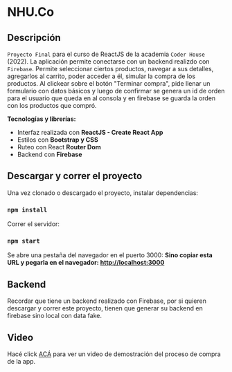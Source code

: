# NHU.Co

## Descripción
`Proyecto Final` para el curso de ReactJS de la academia `Coder House` (2022). La aplicación permite conectarse con un backend realizdo con `Firebase`. Permite seleccionar ciertos productos, navegar a sus detalles, agregarlos al carrito, poder acceder a él, simular la compra de los productos. Al clickear sobre el botón "Terminar compra", pide llenar un formulario con datos básicos y luego de confirmar se genera un id de orden para el usuario que queda en al consola y en firebase se guarda la orden con los productos que compró.

**Tecnologías y librerías:**

* Interfaz realizada con **ReactJS - Create React App**
* Estilos con **Bootstrap y CSS**
* Ruteo con React **Router Dom**
* Backend con **Firebase**

## Descargar y correr el proyecto
Una vez clonado o descargado el proyecto, instalar dependencias:
### `npm install`

Correr el servidor:
### `npm start`

Se abre una pestaña del navegador en el puerto 3000:
**Sino copiar esta URL y pegarla en el navegador: [http://localhost:3000](http://localhost:3000)**

## Backend
Recordar que tiene un backend realizado con Firebase, por si quieren descargar y correr este proyecto, tienen que generar su backend en firebase sino local con data fake.

## Video
Hacé click [ACÁ]() para ver un video de demostración del proceso de compra de la app.